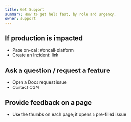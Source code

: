 ```yaml
---
title: Get Support
summary: How to get help fast, by role and urgency.
owner: support
---
```


## If production is impacted

- Page on-call: #oncall-platform
- Create an Incident: link

## Ask a question / request a feature

- Open a Docs request issue
- Contact CSM

## Provide feedback on a page

- Use the thumbs on each page; it opens a pre-filled issue
